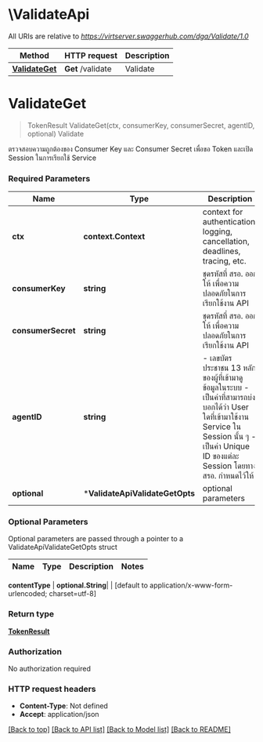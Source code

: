 # \ValidateApi

All URIs are relative to *https://virtserver.swaggerhub.com/dga/Validate/1.0*

Method | HTTP request | Description
------------- | ------------- | -------------
[**ValidateGet**](ValidateApi.md#ValidateGet) | **Get** /validate | Validate


# **ValidateGet**
> TokenResult ValidateGet(ctx, consumerKey, consumerSecret, agentID, optional)
Validate

ตรวจสอบความถูกต้องของ Consumer Key และ Consumer Secret เพื่อขอ Token และเปิด Session ในการเรียกใช้ Service 

### Required Parameters

Name | Type | Description  | Notes
------------- | ------------- | ------------- | -------------
 **ctx** | **context.Context** | context for authentication, logging, cancellation, deadlines, tracing, etc.
  **consumerKey** | **string**| ชุดรหัสที่ สรอ. ออกให้ เพื่อความปลอดภัยในการเรียกใช้งาน API | 
  **consumerSecret** | **string**| ชุดรหัสที่ สรอ. ออกให้ เพื่อความปลอดภัยในการเรียกใช้งาน API | 
  **agentID** | **string**| - เลขบัตรประชาชน 13 หลัก ของผู้ที่เข้ามาดูข้อมูลในระบบ   - เป็นค่าที่สามารถบ่งบอกได้ว่า User ใดที่เข้ามาใช้งาน Service ใน Session นั้น ๆ - เป็นค่า Unique ID ของแต่ละ Session โดยทาง สรอ. กำหนดไว้ให้   | 
 **optional** | ***ValidateApiValidateGetOpts** | optional parameters | nil if no parameters

### Optional Parameters
Optional parameters are passed through a pointer to a ValidateApiValidateGetOpts struct

Name | Type | Description  | Notes
------------- | ------------- | ------------- | -------------



 **contentType** | **optional.String**|  | [default to application/x-www-form-urlencoded; charset&#x3D;utf-8]

### Return type

[**TokenResult**](TokenResult.md)

### Authorization

No authorization required

### HTTP request headers

 - **Content-Type**: Not defined
 - **Accept**: application/json

[[Back to top]](#) [[Back to API list]](../README.md#documentation-for-api-endpoints) [[Back to Model list]](../README.md#documentation-for-models) [[Back to README]](../README.md)

